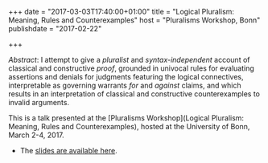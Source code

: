 +++
date = "2017-03-03T17:40:00+01:00"
title = "Logical Pluralism: Meaning, Rules and Counterexamples"
host = "Pluralisms Workshop, Bonn"
publishdate = "2017-02-22"

+++

*Abstract*: I attempt to give a *pluralist* and *syntax-independent* account of classical and constructive *proof*, grounded in univocal rules for evaluating assertions and denials for judgments featuring the logical connectives, interpretable as governing warrants *for* and *against* claims, and which results in an interpretation of classical and constructive counterexamples to invalid arguments.

This is a talk presented at the [Pluralisms Workshop](Logical Pluralism: Meaning, Rules and Counterexamples), hosted at the University of Bonn, March 2-4, 2017.

* The [slides are available here](http://consequently.org/slides/logical-pluralism-meaning-counterexamples.pdf).
